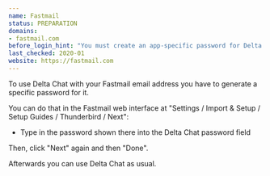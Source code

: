 ```yaml
---
name: Fastmail
status: PREPARATION
domains: 
- fastmail.com
before_login_hint: "You must create an app-specific password for Delta Chat before you can log in."
last_checked: 2020-01
website: https://fastmail.com
---
```


To use Delta Chat with your Fastmail email address
you have to generate a specific password for it.

You can do that in the Fastmail web interface
at "Settings / Import & Setup / Setup Guides / Thunderbird / Next":

- Type in the password shown there into the Delta Chat password field 

Then, click "Next" again and then "Done".

Afterwards you can use Delta Chat as usual.
